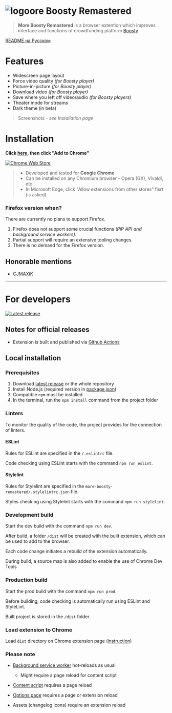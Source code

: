 # ![logo](public/icons/icon24.png)ore Boosty Remastered

> **More Boosty Remastered** is a browser extention which improves interface and functions of crowdfunding platform [Boosty](https://boosty.to)

[README на Русском](./README.md)

# Features

* Widescreen page layout
* Force video quality *(for Boosty player)*
* Picture-in-picture *(for Boosty player)*
* Download video *(for Boosty player)*
* Save where you left off video/audio *(for Boosty players)*
* Theater mode for streams
* Dark theme (in beta)

> Screenshots - *see Installation page*

# Installation

**Click [here][1], then click "Add to Chrome"**

[![Chrome Web Store](https://img.shields.io/chrome-web-store/v/fkgamejmaiikhojcmjoaaegdimdalnom?color=red&label=Latest+version&logo=google-chrome&logoColor=red&style=for-the-badge)][1]

> * Developed and tested for **Google Chrome**
> * Can be installed on any Chromium browser - Opera (GX), Vivaldi, etc.
> * In Microsoft Edge, click "Allow extensions from other stores" fisrt (is asked)

### Firefox version when?

There are currently no plans to support Firefox.

1. Firefox does not support some crucial functions *(PiP API and background service workers)*.
2. Partial support will require an extensive tooling changes.
3. There is no demand for the Firefox version.

## Honorable mentions

* [CJMAXiK](https://cjmaxik.com/)

---

# For developers

[![Latest release](https://img.shields.io/github/v/release/IvanSavoskin/more-boosty-remaster?label=Latest+release&logo=github&style=for-the-badge)][2]

## Notes for official releases

* Extension is built and published via [Github Actions](./.github/workflows/release.yml)

## Local installation

### Prerequisites
1. Download [latest release][2] or the whole repository
2. Install Node.js (required version in [package.json](./package.json))
3. Compatible `npm` must be installed
4. In the terminal, run the `npm install` command from the project folder

### Linters
To monitor the quality of the code, the project provides for the connection of linters.

#### ESLint
Rules for ESLint are specified in the `/.eslintrc` file.

Code checking using ESLint starts with the command `npm run eslint`.

#### Stylelint
Rules for Stylelint are specified in the `more-boosty-remastered/.stylelintrc.json` file.

Styles checking using Stylelint starts with the command `npm run stylelint`.

### Development build
Start the dev build with the command `npm run dev`.

After build, a folder `/dist` will be created with the built extension,
which can be used to add to the browser.

Each code change initiates a rebuild of the extension automatically.

During build, a source map is also added to enable the use of Chrome Dev Tools

### Production build
Start the prod build with the command `npm run prod`.

Before building, code checking is automatically run using ESLint and StyleLint.

Built project is stored in the `/dist` folder.

### Load extension to Chrome

Load `dist` directory on Chrome extension page ([instruction](https://developer.chrome.com/docs/extensions/get-started/tutorial/hello-world#load-unpacked))

### Please note

* [Background service worker](src/background/index.ts) hot-reloads as usual
  * Might require a page reload for content script

* [Content script](src/content/index.ts) requires a page reload
* [Options page](public/html/options.html) requires a page or extension reload
* Assets (changelog icons) require an extension reload

[1]: https://chrome.google.com/webstore/detail/more-boosty-remastered/fkgamejmaiikhojcmjoaaegdimdalnom
[2]: https://github.com/IvanSavoskin/more-boosty-remaster/releases
